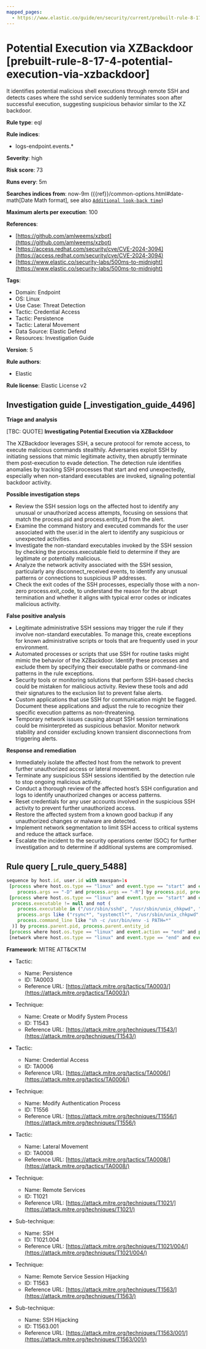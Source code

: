 ```yaml
---
mapped_pages:
  - https://www.elastic.co/guide/en/security/current/prebuilt-rule-8-17-4-potential-execution-via-xzbackdoor.html
---
```


# Potential Execution via XZBackdoor [prebuilt-rule-8-17-4-potential-execution-via-xzbackdoor]

It identifies potential malicious shell executions through remote SSH and detects cases where the sshd service suddenly terminates soon after successful execution, suggesting suspicious behavior similar to the XZ backdoor.

**Rule type**: eql

**Rule indices**:

* logs-endpoint.events.*

**Severity**: high

**Risk score**: 73

**Runs every**: 5m

**Searches indices from**: now-9m ({{ref}}/common-options.html#date-math[Date Math format], see also [`Additional look-back time`](docs-content://solutions/security/detect-and-alert/create-detection-rule.md#rule-schedule))

**Maximum alerts per execution**: 100

**References**:

* [https://github.com/amlweems/xzbot](https://github.com/amlweems/xzbot)
* [https://access.redhat.com/security/cve/CVE-2024-3094](https://access.redhat.com/security/cve/CVE-2024-3094)
* [https://www.elastic.co/security-labs/500ms-to-midnight](https://www.elastic.co/security-labs/500ms-to-midnight)

**Tags**:

* Domain: Endpoint
* OS: Linux
* Use Case: Threat Detection
* Tactic: Credential Access
* Tactic: Persistence
* Tactic: Lateral Movement
* Data Source: Elastic Defend
* Resources: Investigation Guide

**Version**: 5

**Rule authors**:

* Elastic

**Rule license**: Elastic License v2

## Investigation guide [_investigation_guide_4496]

**Triage and analysis**

[TBC: QUOTE]
**Investigating Potential Execution via XZBackdoor**

The XZBackdoor leverages SSH, a secure protocol for remote access, to execute malicious commands stealthily. Adversaries exploit SSH by initiating sessions that mimic legitimate activity, then abruptly terminate them post-execution to evade detection. The detection rule identifies anomalies by tracking SSH processes that start and end unexpectedly, especially when non-standard executables are invoked, signaling potential backdoor activity.

**Possible investigation steps**

* Review the SSH session logs on the affected host to identify any unusual or unauthorized access attempts, focusing on sessions that match the process.pid and process.entity_id from the alert.
* Examine the command history and executed commands for the user associated with the user.id in the alert to identify any suspicious or unexpected activities.
* Investigate the non-standard executables invoked by the SSH session by checking the process.executable field to determine if they are legitimate or potentially malicious.
* Analyze the network activity associated with the SSH session, particularly any disconnect_received events, to identify any unusual patterns or connections to suspicious IP addresses.
* Check the exit codes of the SSH processes, especially those with a non-zero process.exit_code, to understand the reason for the abrupt termination and whether it aligns with typical error codes or indicates malicious activity.

**False positive analysis**

* Legitimate administrative SSH sessions may trigger the rule if they involve non-standard executables. To manage this, create exceptions for known administrative scripts or tools that are frequently used in your environment.
* Automated processes or scripts that use SSH for routine tasks might mimic the behavior of the XZBackdoor. Identify these processes and exclude them by specifying their executable paths or command-line patterns in the rule exceptions.
* Security tools or monitoring solutions that perform SSH-based checks could be mistaken for malicious activity. Review these tools and add their signatures to the exclusion list to prevent false alerts.
* Custom applications that use SSH for communication might be flagged. Document these applications and adjust the rule to recognize their specific execution patterns as non-threatening.
* Temporary network issues causing abrupt SSH session terminations could be misinterpreted as suspicious behavior. Monitor network stability and consider excluding known transient disconnections from triggering alerts.

**Response and remediation**

* Immediately isolate the affected host from the network to prevent further unauthorized access or lateral movement.
* Terminate any suspicious SSH sessions identified by the detection rule to stop ongoing malicious activity.
* Conduct a thorough review of the affected host’s SSH configuration and logs to identify unauthorized changes or access patterns.
* Reset credentials for any user accounts involved in the suspicious SSH activity to prevent further unauthorized access.
* Restore the affected system from a known good backup if any unauthorized changes or malware are detected.
* Implement network segmentation to limit SSH access to critical systems and reduce the attack surface.
* Escalate the incident to the security operations center (SOC) for further investigation and to determine if additional systems are compromised.


## Rule query [_rule_query_5488]

```js
sequence by host.id, user.id with maxspan=1s
 [process where host.os.type == "linux" and event.type == "start" and event.action == "exec" and process.name == "sshd" and
    process.args == "-D" and process.args == "-R"] by process.pid, process.entity_id
 [process where host.os.type == "linux" and event.type == "start" and event.action == "exec" and process.parent.name == "sshd" and
  process.executable != null and not (
    process.executable in ("/usr/sbin/sshd", "/usr/sbin/unix_chkpwd", "/usr/bin/google_authorized_keys", "/usr/bin/fipscheck") or
    process.args like ("rsync*", "systemctl*", "/usr/sbin/unix_chkpwd", "/usr/bin/google_authorized_keys", "/usr/sbin/aad_certhandler*") or
    process.command_line like "sh -c /usr/bin/env -i PATH=*"
  )] by process.parent.pid, process.parent.entity_id
 [process where host.os.type == "linux" and event.action == "end" and process.name == "sshd" and process.exit_code != 0] by process.pid, process.entity_id
 [network where host.os.type == "linux" and event.type == "end" and event.action == "disconnect_received" and process.name == "sshd"] by process.pid, process.entity_id
```

**Framework**: MITRE ATT&CKTM

* Tactic:

    * Name: Persistence
    * ID: TA0003
    * Reference URL: [https://attack.mitre.org/tactics/TA0003/](https://attack.mitre.org/tactics/TA0003/)

* Technique:

    * Name: Create or Modify System Process
    * ID: T1543
    * Reference URL: [https://attack.mitre.org/techniques/T1543/](https://attack.mitre.org/techniques/T1543/)

* Tactic:

    * Name: Credential Access
    * ID: TA0006
    * Reference URL: [https://attack.mitre.org/tactics/TA0006/](https://attack.mitre.org/tactics/TA0006/)

* Technique:

    * Name: Modify Authentication Process
    * ID: T1556
    * Reference URL: [https://attack.mitre.org/techniques/T1556/](https://attack.mitre.org/techniques/T1556/)

* Tactic:

    * Name: Lateral Movement
    * ID: TA0008
    * Reference URL: [https://attack.mitre.org/tactics/TA0008/](https://attack.mitre.org/tactics/TA0008/)

* Technique:

    * Name: Remote Services
    * ID: T1021
    * Reference URL: [https://attack.mitre.org/techniques/T1021/](https://attack.mitre.org/techniques/T1021/)

* Sub-technique:

    * Name: SSH
    * ID: T1021.004
    * Reference URL: [https://attack.mitre.org/techniques/T1021/004/](https://attack.mitre.org/techniques/T1021/004/)

* Technique:

    * Name: Remote Service Session Hijacking
    * ID: T1563
    * Reference URL: [https://attack.mitre.org/techniques/T1563/](https://attack.mitre.org/techniques/T1563/)

* Sub-technique:

    * Name: SSH Hijacking
    * ID: T1563.001
    * Reference URL: [https://attack.mitre.org/techniques/T1563/001/](https://attack.mitre.org/techniques/T1563/001/)



